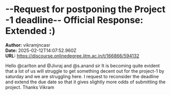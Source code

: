 # --Request for postponing the Project -1 deadline-- Official Response: Extended :)

**Author:** vikramjncasr  
**Date:** 2025-02-12T14:07:52.960Z  
**URL:** https://discourse.onlinedegree.iitm.ac.in/t/166866/594132

Hello @carlton and @Jivraj   and  @s.anand sir
It is becoming quite evident that a lot of us will struggle to get something decent out for the project-1 by saturday and we are struggling here. I request to reconsider the deadline and extend the due date so that it gives slightly more odds of submitting the project.
Thanks
Vikram
